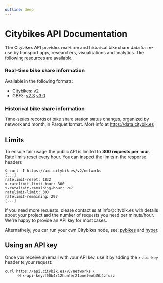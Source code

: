 ```yaml
---
outline: deep
---
```


# Citybikes API Documentation

The Citybikes API provides real-time and historical bike share data for re-use
by transport apps, researchers, visualizations and analytics. The following
resources are available.

### Real-time bike share information

Available in the following formats:

  * Citybikes: [v2][CB-V2]
  * GBFS: [v2.3][GBFS-V2] [v3.0][GBFS-V3]

[CB-V2]: /api/v2
[GBFS-V2]: /api/gbfs#gbfs-v2
[GBFS-V3]: /api/gbfs#gbfs-v3

### Historical bike share information

Time-series records of bike share station status changes, organized by network
and month, in Parquet format. More info at https://data.citybik.es


## Limits

To ensure fair usage, the public API is limited to **300 requests per hour**.
Rate limits reset every hour. You can inspect the limits in the response
headers

```shell
$ curl -I https://api.citybik.es/v2/networks
[...]
ratelimit-reset: 1832
x-ratelimit-limit-hour: 300
x-ratelimit-remaining-hour: 297
ratelimit-limit: 300
ratelimit-remaining: 297
[...]
```

If you need more requests, please contact us at info@citybik.es with details
about your project and the number of requests you need per minute/hour. We're
happy to provide an API key for most cases.

Alternatively, you can run your own Citybikes node, see: [pybikes] and [hyper].

[pybikes]: /pybikes/
[hyper]: /hyper/

## Using an API key

Once you receive an email with your API key, use it by adding the `x-api-key`
header to your request:

```shell
curl https://api.citybik.es/v2/networks \
     -H x-api-key:f00b4r12hunter21onetwo345b4zfuzz
```
